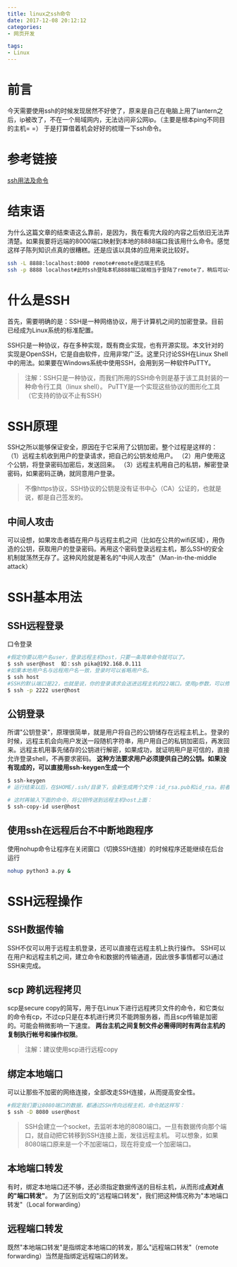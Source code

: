```yaml
---
title: linux之ssh命令
date: 2017-12-08 20:12:12
categories:
- 网页开发

tags:
- Linux
---
```


# 前言
今天需要使用ssh的时候发现居然不好使了，原来是自己在电脑上用了lantern之后，ip被改了，不在一个局域网内，无法访问非公网ip。（主要是根本ping不同目的主机= =）
于是打算借着机会好好的梳理一下ssh命令。

<!-- more -->
# 参考链接
[ssh用法及命令](http://blog.csdn.net/pipisorry/article/details/52269785)
# 结束语
为什么这篇文章的结束语这么靠前，是因为，我在看完大段的内容之后依旧无法弄清楚。如果我要将远端的8000端口映射到本地的8888端口我该用什么命令。感觉这样子陈列知识点真的很糟糕。还是应该以具体的应用来说比较好。
```bash
ssh -L 8888:localhost:8000 remote#remote是远端主机名
ssh -p 8888 localhost#此时ssh登陆本机8888端口就相当于登陆了remote了，稍后可以一试：）
```

# 什么是SSH
首先，需要明确的是：SSH是一种网络协议，用于计算机之间的加密登录。目前已经成为Linux系统的标准配置。

SSH只是一种协议，存在多种实现，既有商业实现，也有开源实现。本文针对的实现是OpenSSH，它是自由软件，应用非常广泛。这里只讨论SSH在Linux Shell中的用法。如果要在Windows系统中使用SSH，会用到另一种软件PuTTY。
> 注解：SSH只是一种协议，而我们所用的SSH命令则是基于该工具封装的一种命令行工具（linux shell）。
> PuTTY是一个实现这些协议的图形化工具（它支持的协议不止有SSH）

# SSH原理
SSH之所以能够保证安全，原因在于它采用了公钥加密。整个过程是这样的：
（1）远程主机收到用户的登录请求，把自己的公钥发给用户。
（2）用户使用这个公钥，将登录密码加密后，发送回来。
（3）远程主机用自己的私钥，解密登录密码，如果密码正确，就同意用户登录。
> 不像https协议，SSH协议的公钥是没有证书中心（CA）公证的，也就是说，都是自己签发的。

## 中间人攻击
可以设想，如果攻击者插在用户与远程主机之间（比如在公共的wifi区域），用伪造的公钥，获取用户的登录密码。再用这个密码登录远程主机，那么SSH的安全机制就荡然无存了。这种风险就是著名的"中间人攻击"（Man-in-the-middle attack）

# SSH基本用法
## SSH远程登录
口令登录
```bash
#假定你要以用户名user，登录远程主机host，只要一条简单命令就可以了。
$ ssh user@host  如：ssh pika@192.168.0.111
#如果本地用户名与远程用户名一致，登录时可以省略用户名。
$ ssh host
#SSH的默认端口是22，也就是说，你的登录请求会送进远程主机的22端口。使用p参数，可以修改这个端口
$ ssh -p 2222 user@host
```

## 公钥登录
所谓"公钥登录"，原理很简单，就是用户将自己的公钥储存在远程主机上。登录的时候，远程主机会向用户发送一段随机字符串，用户用自己的私钥加密后，再发回来。远程主机用事先储存的公钥进行解密，如果成功，就证明用户是可信的，直接允许登录shell，不再要求密码。
**这种方法要求用户必须提供自己的公钥。如果没有现成的，可以直接用ssh-keygen生成一个**
```bash
$ ssh-keygen
# 运行结束以后，在$HOME/.ssh/目录下，会新生成两个文件：id_rsa.pub和id_rsa。前者是你的公钥，后者是你的私钥。

# 这时再输入下面的命令，将公钥传送到远程主机host上面：
$ ssh-copy-id user@host
```
## 使用ssh在远程后台不中断地跑程序
使用nohup命令让程序在关闭窗口（切换SSH连接）的时候程序还能继续在后台运行
```bash
nohup python3 a.py &
```
# SSH远程操作
## SSH数据传输
SSH不仅可以用于远程主机登录，还可以直接在远程主机上执行操作。
SSH可以在用户和远程主机之间，建立命令和数据的传输通道，因此很多事情都可以通过SSH来完成。

## scp 跨机远程拷贝
scp是secure copy的简写，用于在Linux下进行远程拷贝文件的命令，和它类似的命令有cp，不过cp只是在本机进行拷贝不能跨服务器，而且scp传输是加密的。可能会稍微影响一下速度。
**两台主机之间复制文件必需得同时有两台主机的复制执行帐号和操作权限**。
> 注解：建议使用scp进行远程copy

## 绑定本地端口
可以让那些不加密的网络连接，全部改走SSH连接，从而提高安全性。
```bash
#假定我们要让8080端口的数据，都通过SSH传向远程主机，命令就这样写：
$ ssh -D 8080 user@host
```
> SSH会建立一个socket，去监听本地的8080端口。一旦有数据传向那个端口，就自动把它转移到SSH连接上面，发往远程主机。
> 可以想象，如果8080端口原来是一个不加密端口，现在将变成一个加密端口。

## 本地端口转发
有时，绑定本地端口还不够，还必须指定数据传送的目标主机，从而形成**点对点的"端口转发"**。
为了区别后文的"远程端口转发"，我们把这种情况称为"本地端口转发"（Local forwarding）

## 远程端口转发
既然"本地端口转发"是指绑定本地端口的转发，那么"远程端口转发"（remote forwarding）当然是指绑定远程端口的转发。